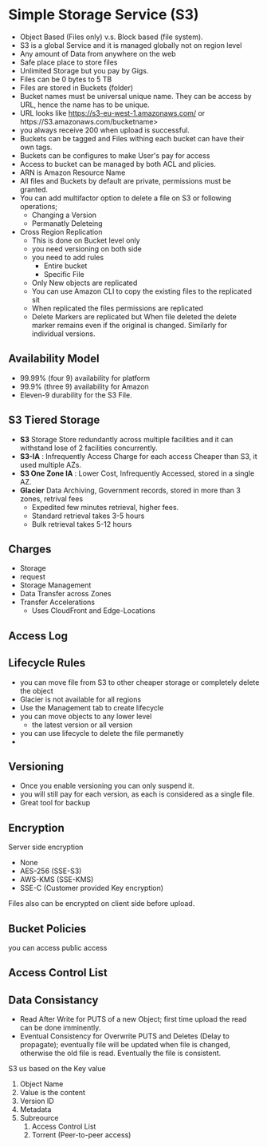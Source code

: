 # Simple Storage Service (S3) #

* Object Based (Files only) v.s. Block based (file system).
* S3 is a global Service and it is managed globally not on region level 
* Any amount of Data from anywhere on the web
* Safe place place to store files
* Unlimited Storage but you pay by Gigs.
* Files can be 0 bytes to 5 TB 
* Files are stored in Buckets (folder)
* Bucket names must be universal unique name. They can be access by URL, hence the name has to be unique.
* URL looks like https://s3-eu-west-1.amazonaws.com/<bucketname> or https://S3<region>.amazonaws.com/bucketname>
* you always receive 200 when upload is successful.
* Buckets can be tagged and Files withing each bucket can have their own tags.
* Buckets can be configures to make User's pay for access
* Access to bucket can be managed by both ACL and plicies.
* ARN is Amazon Resource Name
* All files and Buckets by default are private, permissions must be granted.
* You can add multifactor option to delete a file on S3 or following operations;
	* Changing a Version 
	* Permanatly Deleteing
* Cross Region Replication
	* This is done on Bucket level only
	* you need versioning on both side
	* you need to add rules 
		* Entire bucket
		* Specific File
	* Only New objects are replicated
	* You can use Amazon CLI to copy the existing files to the replicated sit
	* When replicated the files permissions are replicated
	* Delete Markers are replicated but When file deleted the delete marker remains even if the original is changed. Similarly for individual versions.  

## Availability Model 

* 99.99% (four 9) availability for platform
* 99.9% (three 9) availability for Amazon
* Eleven-9 durability for the S3 File.
 
## S3 Tiered Storage

* **S3** Storage Store redundantly across multiple facilities and it can withstand lose of 2 facilities concurrently. 
* **S3-IA** : Infrequently Access Charge for each access Cheaper than S3, it used multiple AZs.
* **S3 One Zone IA** : Lower Cost, Infrequently Accessed, stored in a single AZ.  
* **Glacier** Data Archiving, Government records, stored in more than 3 zones, retrival fees  
	* Expedited few minutes retrieval, higher fees.
	* Standard retrieval takes 3-5 hours
	* Bulk retrieval takes 5-12 hours

## Charges

* Storage
* request
* Storage Management 
* Data Transfer across Zones
* Transfer Accelerations
	* Uses CloudFront and Edge-Locations

## Access Log

## Lifecycle Rules

* you can move file from S3 to other cheaper storage or completely delete the object
* Glacier is not available for all regions
* Use the Management tab to create lifecycle
* you can move objects to any lower level 
	* the latest version or all version
* you can use lifecycle to delete the file permanetly
* 
 


 
## Versioning

* Once you enable versioning you can only suspend it. 
* you will still pay for each version, as each is considered as a single file. 
* Great tool for backup

## Encryption

Server side encryption

* None
* AES-256 (SSE-S3)
* AWS-KMS (SSE-KMS)
* SSE-C (Customer provided Key encryption)

Files also can be encrypted on client side before upload. 

## Bucket Policies
you can access public access

## Access Control List   


## Data Consistancy

* Read After Write for PUTS of a new Object; first time upload the read can be done imminently. 
* Eventual Consistency for Overwrite PUTS and Deletes (Delay to propagate); eventually file will be updated when file is changed, otherwise the old file is read. Eventually the file is consistent. 

S3 us based on the Key value

1. Object Name
1. Value is the content
1. Version ID
2. Metadata
3. Subreource 
	1. Access Control List
	2. Torrent (Peer-to-peer access)  